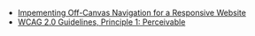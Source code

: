 - [Impementing Off-Canvas Navigation for a Responsive Website](https://www.smashingmagazine.com/2013/01/off-canvas-navigation-for-responsive-website/)
- [WCAG 2.0 Guidelines, Principle 1: Perceivable](https://www.w3.org/TR/WCAG20/#perceivable)
